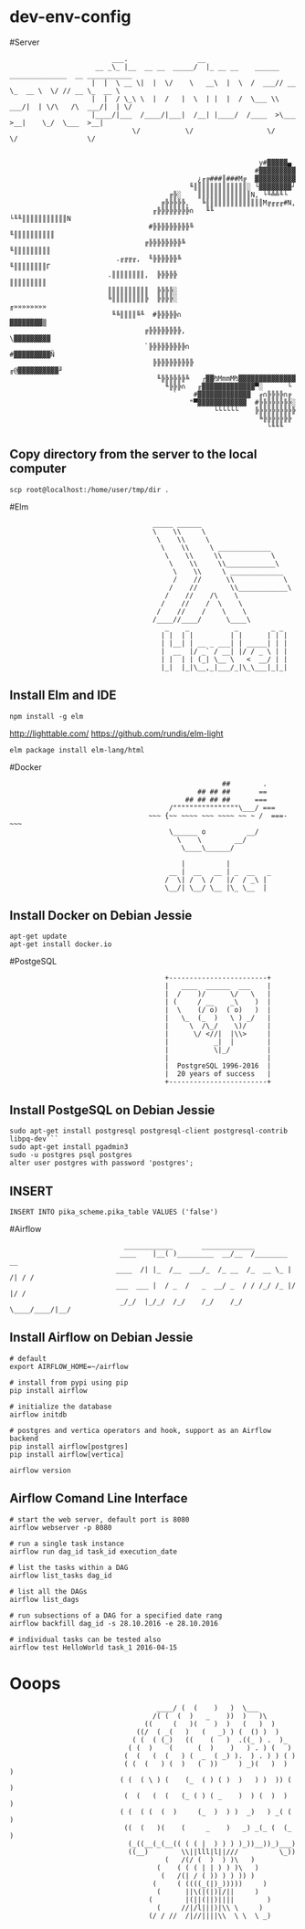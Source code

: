 # dev-env-config

#Server
```
                         ___.                 __                                                  
                     __ _\_ |__  __ __  _____/  |_ __ __    ______ ______________  __ ___________ 
                    |  |  \ __ \|  |  \/    \   __\  |  \  /  ___// __ \_  __ \  \/ // __ \_  __ \
                    |  |  / \_\ \  |  /   |  \  | |  |  /  \___ \\  ___/|  | \/\   /\  ___/|  | \/
                    |____/|___  /____/|___|  /__| |____/  /____  >\___  >__|    \_/  \___  >__|   
                              \/           \/                  \/     \/                 \/       


                                                             y#▓▓▓▓▓▄     
                                                            #▓▓▓▓▓▓▓▓▓    
                                              ¿╓╔###║###M╔  ▓▓▓▓▓▓▓▓▓▓    
                                            ╙║║║║║║║║║║║║║░ └▓▓▓▓▓▓▓▓┘    
                                       ╔╠░    ║║║║║║║║║║║║║N, └╙╩╩╙└      
                                     ╔╠╠╠╠╠,   ╚║║║║║║║║║║║║║║M╔╓╓╓#N,    
                                   ╓╠╠╠╠╠╠╠╠∩   ╙╙      └╙╙║║║║║║║║║║║N   
                                  #╠╠╠╠╠╠╠╠╠╚                ╙║║║║║║║║║║  
                                 ╔╠╠╠╠╠╠╠╠╚                    ╙║║║║║║║║║ 
                          .╓╔╔╓,  ╙╠╠╠╠╠╠╚                      ╙║║║║║║║║Γ
                        .║║║║║║║║,  ╠╠╠╠╠                        ║║║║║║║║║
                        ║║║║║║║║║║  ╠╠╠╠░                                 
                        ╚║║║║║║║║╠  ╠╠╠╠░                        ╓»»»»»»»»
                         ╙╚║║║║╚╙  #╠╠╠╠╠∩                       ▓▓▓▓▓▓▓▓▒
                                 ╔╠╠╠╠╠╠╠╠,                    \▓▓▓▓▓▓▓▓▓ 
                                 `╠╠╠╠╠╠╠╠╠∩                  #▓▓▓▓▓▓▓▓▓Ñ 
                                   ╠╠╠╠╠╠╠╠╠╠              ╓@▓▓▓▓▓▓▓▓▓▓╜  
                                    ╙╠╠╠╠╠╠╚   ┌▓▓₧MmmM₧▓▓▓▓▓▓▓▓▓▓▓▓▓▓    
                                      ╙╠╠╠∩   ╓▓▓▓▓▓▓▓▓▓▓▓▓▓▀░      └     
                                        `    #▓▓▓▓▓▓▓▓▓▓▓▓▓  ╓∩╠╠╠╠∩╔     
                                            "▀▓▓▓▓▓▓▓▓▓▓▓▓  #╠╠╠╠╠╠╠╠░    
                                                  └└└└└└    ╠╠╠╠╠╠╠╠╠╠    
                                                             ╚╠╠╠╠╠╠╠     
                                                               └╙╙╙  
```
## Сopy directory from the server to the local computer
```
scp root@localhost:/home/user/tmp/dir .
```

#Elm
```
                                   _____ ______                      
                                   \    \\     \                     
                                    \    \\     \                    
                                     \    \\     \ _____________     
                                      \    \\     \\            \    
                                       \    \\     \\____________\   
                                        \    \\     \ _____________  
                                        /    //      \\            \ 
                                       /    //        \\____________\
                                      /    //    /\    \             
                                     /    //    /  \    \            
                                    /    //    /    \    \           
                                   /____//____/      \____\          
                                      _    _           _        _ _   
                                     | |  | |         | |      | | |  
                                     | |__| | __ _ ___| | _____| | |  
                                     |  __  |/ _` / __| |/ / _ \ | |  
                                     | |  | | (_| \__ \   <  __/ | |  
                                     |_|  |_|\__,_|___/_|\_\___|_|_|  
```
## Install Elm and IDE
```
npm install -g elm
```
http://lighttable.com/
https://github.com/rundis/elm-light
```
elm package install elm-lang/html
```

#Docker
```
                                                    ##        .            
                                              ## ## ##       ==            
                                           ## ## ## ##      ===            
                                       /""""""""""""""""\___/ ===        
                                  ~~~ {~~ ~~~~ ~~~ ~~~~ ~~ ~ /  ===- ~~~   
                                       \______ o          __/            
                                         \    \        __/             
                                          \____\______/                

                                          |          |
                                       __ |  __   __ | _  __   _
                                      /  \| /  \ /   |/  / _\ | 
                                      \__/| \__/ \__ |\_ \__  |
```
## Install Docker on Debian Jessie  
```
apt-get update  
apt-get install docker.io
```
#PostgeSQL
```
                                      +------------------------+
                                      |   ____  ______  ___    |
                                      |  /    )/      \/   \   |
                                      | (     / __    _\    )  |
                                      |  \    (/ o)  ( o)   )  |
                                      |   \_  (_  )   \ ) _/   |
                                      |     \  /\_/    \)/     |
                                      |      \/ <//|  |\\>     |
                                      |           _|  |        |
                                      |           \|_/         |
                                      |                        |
                                      |  PostgreSQL 1996-2016  |
                                      |  20 years of success   |
                                      +------------------------+
```
## Install PostgeSQL on Debian Jessie
```
sudo apt-get install postgresql postgresql-client postgresql-contrib libpq-dev```
sudo apt-get install pgadmin3
sudo -u postgres psql postgres
alter user postgres with password 'postgres';
```

## INSERT
```
INSERT INTO pika_scheme.pika_table VALUES ('false')
```

#Airflow
```
                            ____________       _____________
                           ____    |__( )_________  __/__  /________      __
                          ____  /| |_  /__  ___/_  /_ __  /_  __ \_ | /| / /
                          ___  ___ |  / _  /   _  __/ _  / / /_/ /_ |/ |/ /
                           _/_/  |_/_/  /_/    /_/    /_/  \____/____/|__/

```
## Install Airflow on Debian Jessie 
```
# default
export AIRFLOW_HOME=~/airflow

# install from pypi using pip
pip install airflow   

# initialize the database
airflow initdb

# postgres and vertica operators and hook, support as an Airflow backend
pip install airflow[postgres]
pip install airflow[vertica]

airflow version
```

## Airflow Comand Line Interface 
```
# start the web server, default port is 8080
airflow webserver -p 8080

# run a single task instance
airflow run dag_id task_id execution_date

# list the tasks within a DAG
airflow list_tasks dag_id

# list all the DAGs
airflow list_dags

# run subsections of a DAG for a specified date rang
airflow backfill dag_id -s 28.10.2016 -e 28.10.2016

# individual tasks can be tested also
airflow test HelloWorld task_1 2016-04-15
```
# Ooops

                                        ____/ (  (    )   )  \___
                                       /( (  (  )   _    ))  )   )\
                                     ((     (   )(    )  )   (   )  )
                                   ((/  ( _(   )   (   _) ) (  () )  )
                                  ( (  ( (_)   ((    (   )  .((_ ) .  )_
                                 ( (  )    (      (  )    )   ) . ) (   )
                                (  (   (  (   ) (  _  ( _) ).  ) . ) ) ( )
                                ( (  (   ) (  )   (  ))     ) _)(   )  )  )
                               ( (  ( \ ) (    (_  ( ) ( )  )   ) )  )) ( )
                                (  (   (  (   (_ ( ) ( _    )  ) (  )  )   )
                               ( (  ( (  (  )     (_  )  ) )  _)   ) _( ( )
                                ((  (   )(    (     _    )   _) _(_ (  (_ )
                                 (_((__(_(__(( ( ( |  ) ) ) )_))__))_)___)
                                 ((__)        \\||lll|l||///          \_))
                                          (   /(/ (  )  ) )\   )
                                        (    ( ( ( | | ) ) )\   )
                                         (   /(| / ( )) ) ) )) )
                                       (     ( ((((_(|)_)))))     )
                                        (      ||\(|(|)|/||     )
                                      (        |(||(||)||||        )
                                        (     //|/l|||)|\\ \     )
                                      (/ / //  /|//||||\\  \ \  \ _)

